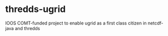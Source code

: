 # thredds-ugrid
IOOS COMT-funded project to enable ugrid as a first class citizen in netcdf-java and thredds
